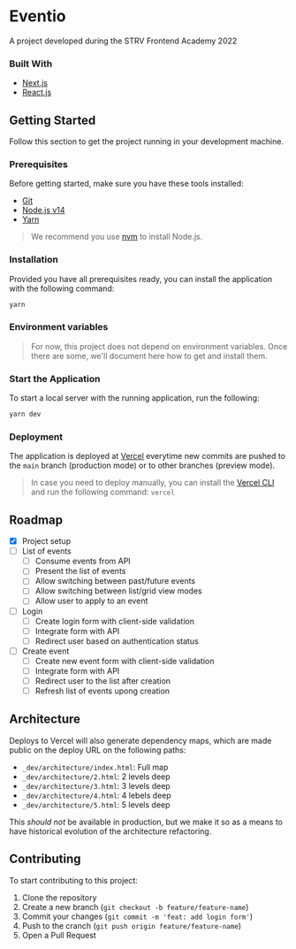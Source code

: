 # Eventio

A project developed during the STRV Frontend Academy 2022

### Built With

- [Next.js](https://nextjs.org/)
- [React.js](https://reactjs.org/)

## Getting Started

Follow this section to get the project running in your development machine.

### Prerequisites

Before getting started, make sure you have these tools installed:

- [Git](https://git-scm.com/)
- [Node.js v14](https://nodejs.org/en/)
- [Yarn](https://yarnpkg.com/)

> We recommend you use [nvm](https://github.com/nvm-sh/nvm) to install Node.js.

### Installation

Provided you have all prerequisites ready, you can install the application with the following command:

```sh
yarn
```

### Environment variables

> For now, this project does not depend on environment variables. Once there are some, we'll document here how to get and install them.

### Start the Application

To start a local server with the running application, run the following:

```sh
yarn dev
```

### Deployment

The application is deployed at [Vercel](https://vercel.com/) everytime new commits are pushed to the `main` branch (production mode) or to other branches (preview mode).

> In case you need to deploy manually, you can install the [Vercel CLI](https://vercel.com/cli) and run the following command: `vercel`

## Roadmap

- [x] Project setup
- [ ] List of events
  - [ ] Consume events from API
  - [ ] Present the list of events
  - [ ] Allow switching between past/future events
  - [ ] Allow switching between list/grid view modes
  - [ ] Allow user to apply to an event
- [ ] Login
  - [ ] Create login form with client-side validation
  - [ ] Integrate form with API
  - [ ] Redirect user based on authentication status
- [ ] Create event
  - [ ] Create new event form with client-side validation
  - [ ] Integrate form with API
  - [ ] Redirect user to the list after creation
  - [ ] Refresh list of events upong creation

## Architecture

Deploys to Vercel will also generate dependency maps, which are made public on the deploy URL on the following paths:

- `_dev/architecture/index.html`: Full map
- `_dev/architecture/2.html`: 2 levels deep
- `_dev/architecture/3.html`: 3 levels deep
- `_dev/architecture/4.html`: 4 lebels deep
- `_dev/architecture/5.html`: 5 levels deep

This *should not* be available in production, but we make it so as a means to have historical evolution of the architecture refactoring.

## Contributing

To start contributing to this project:

1. Clone the repository
2. Create a new branch (`git checkout -b feature/feature-name`)
3. Commit your changes (`git commit -m 'feat: add login form'`)
4. Push to the cranch (`git push origin feature/feature-name`)
5. Open a Pull Request
